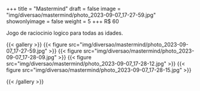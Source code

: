 +++
title = "Mastermind"
draft = false
image = "img/diversao/mastermind/photo_2023-09-07_17-27-59.jpg"
showonlyimage = false
weight = 5
+++
<span class="price">R$ 60</span>

Jogo de raciocinio logico para todas as idades.
<!--more-->

{{< gallery >}}
{{< figure src="img/diversao/mastermind/photo_2023-09-07_17-27-59.jpg" >}}
{{< figure src="img/diversao/mastermind/photo_2023-09-07_17-28-09.jpg" >}}
{{< figure src="img/diversao/mastermind/photo_2023-09-07_17-28-12.jpg" >}}
{{< figure src="img/diversao/mastermind/photo_2023-09-07_17-28-15.jpg" >}}

{{< /gallery >}}


